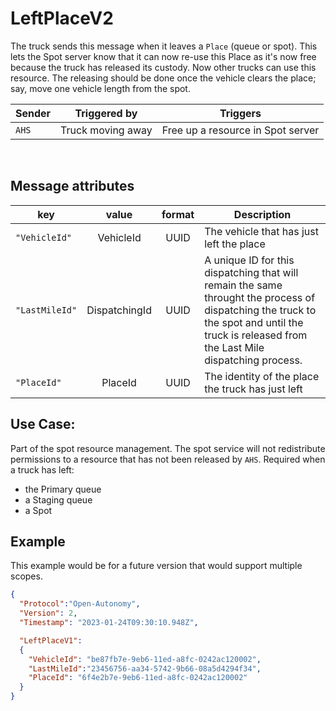 # LeftPlaceV2
The truck sends this message when it leaves a `Place` (queue or spot).  This lets the Spot server know that it can now re-use this Place as it's now free because the truck has released its custody.  Now other trucks can use this resource.  The releasing should be done once the vehicle clears the place; say, move one vehicle length from the spot.


|Sender| Triggered by | Triggers|
|---|---|---|
| `AHS`| Truck moving away | Free up a resource in Spot server |

<br>

## Message attributes

|key |value |format | Description|
|---|:---:|:---:|---|
|`"VehicleId"`| VehicleId | UUID| The vehicle that has just left the place|
|`"LastMileId"` | DispatchingId | UUID | A unique ID for this dispatching that will remain the same throught the process of dispatching the truck to the spot and until the truck is released from the Last Mile dispatching process.|
|`"PlaceId"`| PlaceId | UUID | The identity of the place the truck has just left |


## Use Case:
Part of the spot resource management.  The spot service will not redistribute permissions to a resource that has not been released by `AHS`. Required when a truck has left:
- the Primary queue
- a Staging queue
- a Spot

## Example
This example would be for a future version that would support multiple scopes.
```json
{
  "Protocol":"Open-Autonomy",
  "Version": 2,
  "Timestamp": "2023-01-24T09:30:10.948Z",

  "LeftPlaceV1":
  {
    "VehicleId": "be87fb7e-9eb6-11ed-a8fc-0242ac120002",
    "LastMileId":"23456756-aa34-5742-9b66-08a5d4294f34",
    "PlaceId": "6f4e2b7e-9eb6-11ed-a8fc-0242ac120002"
  }
}
```

